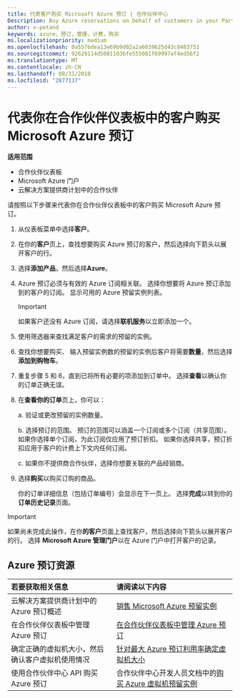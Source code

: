 ```yaml
---
title: 代表客户购买 Microsoft Azure 预订 | 合作伙伴中心
Description: Buy Azure reservations on behalf of customers in your Partner Dashboard.
author: v-petand
keywords: azure，预订，管理，计费，购买
ms.localizationpriority: medium
ms.openlocfilehash: 0a557bdea13e69b9d02a2a6039625d43c8483751
ms.sourcegitcommit: 92629114d5081103bfe555081f69997af4ed56f2
ms.translationtype: MT
ms.contentlocale: zh-CN
ms.lasthandoff: 08/31/2018
ms.locfileid: "2877137"
---
```

# <a name="buy-microsoft-azure-reservations-on-behalf-of-your-customers-in-the-partner-dashboard"></a>代表你在合作伙伴仪表板中的客户购买 Microsoft Azure 预订 

**适用范围**

-  合作伙伴仪表板
-  Microsoft Azure 门户
-  云解决方案提供商计划中的合作伙伴

请按照以下步骤来代表你在合作伙伴仪表板中的客户购买 Microsoft Azure 预订。

1. 从仪表板菜单中选择**客户**。  

2. 在你的**客户**页上，查找想要购买 Azure 预订的客户，然后选择向下箭头以展开客户的行。  

3. 选择**添加产品**，然后选择**Azure**。 
    
4. Azure 预订必须与有效的 Azure 订阅相关联。 选择你想要将 Azure 预订添加到的客户的订阅。 显示可用的 Azure 预留实例列表。 

    >[!IMPORTANT] 
    >如果客户还没有 Azure 订阅，请选择**联机服务**以立即添加一个。 

5. 使用筛选器来查找满足客户的需求的预留的实例。  

6. 查找你想要购买、 输入预留实例数的预留的实例后客户将需要**数量**，然后选择**添加到购物车**。  

7. 重复步骤 5 和 6，直到已将所有必要的项添加到订单中。 选择**查看**以确认你的订单正确无误。  

8. 在**查看你的订单**页上，你可以： 

    a. 验证或更改预留的实例数量。

    b. 选择预订的范围。 预订的范围可以涵盖一个订阅或多个订阅（共享范围）。 如果你选择单个订阅，为此订阅仅应用了预订折扣。 如果你选择共享，预订折扣应用于客户的计费上下文内任何订阅。 

    c. 如果你不提供商合作伙伴，选择你想要关联的产品经销商。

9. 选择**购买**以购买订购的商品。 

    你的订单详细信息（包括订单编号）会显示在下一页上。 选择**完成**以转到你的**订单历史记录**页面。 

>[!IMPORTANT]
>如果尚未完成此操作，在你**的客户**页面上查找客户，然后选择向下箭头以展开客户的行。 选择 **Microsoft Azure 管理门户**以在 Azure 门户中打开客户的记录。

## <a name="azure-reservations-resources"></a>Azure 预订资源
|**若要获取相关信息**   |**请阅读以下内容**    |
|:-----------------------------|:-----------------|
|云解决方案提供商计划中的 Azure 预订概述  | [销售 Microsoft Azure 预留实例](azure-reservations.md) |
|在合作伙伴仪表板中管理 Azure 预订 | [在合作伙伴仪表板中管理 Azure 预订](azure-reservations-manage.md)
|确定正确的虚拟机大小，然后确认客户虚拟机使用情况   |[针对最大 Azure 预订利用率确定虚拟机大小](azure-usage.md)   |
|使用合作伙伴中心 API 购买 Azure 预订 | 合作伙伴中心开发人员文档中的[购买 Azure 虚拟机预留实例](https://docs.microsoft.com/partner-center/develop/purchase-azure-reservations)

 


 
